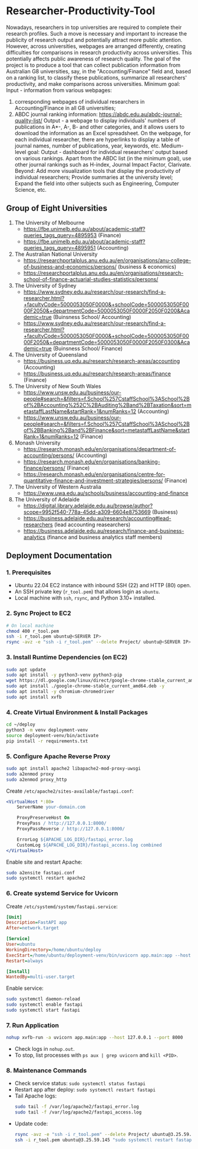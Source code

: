# Researcher-Productivity-Tool

Nowadays, researchers in top universities are required to complete their research profiles. Such a move is necessary and important to increase the publicity of research output and potentially attract more public attention. However, across universities, webpages are arranged differently, creating difficulties for comparisons in research productivity across universities. This potentially affects public awareness of research quality. The goal of the project is to produce a tool that can collect publication information from Australian G8 universities, say, in the "Accounting/Finance" field and, based on a ranking list, to classify these publications, summarize all researchers' productivity, and make comparisons across universities. Minimum goal: Input - information from various webpages: 

1) corresponding webpages of individual researchers in Accounting/Finance in all G8 universities; 
2) ABDC journal ranking information: https://abdc.edu.au/abdc-journal-quality-list/ Output - a webpage to display individuals' numbers of publications in A*-, A-, B- and other categories, and it allows users to download the information as an Excel spreadsheet. On the webpage, for each individual researcher, there are hyperlinks to display a table of journal names, number of publications, year, keywords, etc. Medium-level goal: Output - dashboard for individual researchers' output based on various rankings. Apart from the ABDC list (in the minimum goal), use other journal rankings such as H-index, Journal Impact Factor, Clarivate. Beyond: Add more visualization tools that display the productivity of individual researchers; Provide summaries at the university level; Expand the field into other subjects such as Engineering, Computer Science, etc.

## Group of Eight Universities

1. The University of Melbourne
    - https://fbe.unimelb.edu.au/about/academic-staff?queries_tags_query=4895953 (Finance)
    - https://fbe.unimelb.edu.au/about/academic-staff?queries_tags_query=4895951 (Accounting)
2. The Australian National University
    - https://researchportalplus.anu.edu.au/en/organisations/anu-college-of-business-and-economics/persons/ (business & economics)
    - https://researchportalplus.anu.edu.au/en/organisations/research-school-of-finance-actuarial-studies-statistics/persons/
4. The University of Sydney
    - https://www.sydney.edu.au/research/our-research/find-a-researcher.html?+facultyCode=5000053050F0000&+schoolCode=5000053050F0000F2050&+departmentCode=5000053050F0000F2050F0200&Academic=true (Buinsness School/ Accounting)
    - https://www.sydney.edu.au/research/our-research/find-a-researcher.html?+facultyCode=5000053050F0000&+schoolCode=5000053050F0000F2050&+departmentCode=5000053050F0000F2050F0300&Academic=true (Buinsness School/ Finance)
6. The University of Queensland
    - https://business.uq.edu.au/research/research-areas/accounting (Accounting)
    - https://business.uq.edu.au/research/research-areas/finance (Finance)
7. The University of New South Wales
    - https://www.unsw.edu.au/business/our-people#search=&filters=f.School%257CstaffSchool%3ASchool%2Bof%2BAccounting%252C%2BAuditing%2Band%2BTaxation&sort=metastaffLastName&startRank=1&numRanks=12 (Accounting)
    - https://www.unsw.edu.au/business/our-people#search=&filters=f.School%257CstaffSchool%3ASchool%2Bof%2BBanking%2Band%2BFinance&sort=metastaffLastName&startRank=1&numRanks=12 (Finance)
9. Monash University
    - https://research.monash.edu/en/organisations/department-of-accounting/persons/ (Accounting)
    - https://research.monash.edu/en/organisations/banking-finance/persons/ (Finance)
    - https://research.monash.edu/en/organisations/centre-for-quantitative-finance-and-investment-strategies/persons/ (Finance)
10. The University of Western Australia
    - https://www.uwa.edu.au/schools/business/accounting-and-finance
11. The University of Adelaide
    - https://digital.library.adelaide.edu.au/browse/author?scope=9952f540-778a-45dd-a309-6604e8753669 (Business)
    - https://business.adelaide.edu.au/research/accounting#lead-researchers (lead accounting reasearchers)
    - https://business.adelaide.edu.au/research/finance-and-business-analytics (finance and business analytics staff members)

## Deployment Documentation

### 1. Prerequisites
- Ubuntu 22.04 EC2 instance with inbound SSH (22) and HTTP (80) open.
- An SSH private key (`r_tool.pem`) that allows login as `ubuntu`.
- Local machine with `ssh`, `rsync`, and Python 3.10+ installed.

### 2. Sync Project to EC2
```bash
# On local machine
chmod 400 r_tool.pem
ssh -i r_tool.pem ubuntu@<SERVER IP>
rsync -avz -e "ssh -i r_tool.pem" --delete Project/ ubuntu@<SERVER IP>:~/deploy
```

### 3. Install Runtime Dependencies (on EC2)
```bash
sudo apt update
sudo apt install -y python3-venv python3-pip
wget https://dl.google.com/linux/direct/google-chrome-stable_current_amd64.deb
sudo apt install ./google-chrome-stable_current_amd64.deb -y
sudo apt install -y chromium-chromedriver
sudo apt install xvfb
```

### 4. Create Virtual Environment & Install Packages
```bash
cd ~/deploy
python3 -m venv deployment-venv
source deployment-venv/bin/activate
pip install -r requirements.txt
```

### 5. Configure Apache Reverse Proxy
```bash
sudo apt install apache2 libapache2-mod-proxy-uwsgi
sudo a2enmod proxy
sudo a2enmod proxy_http
```
Create `/etc/apache2/sites-available/fastapi.conf`:
```apache
<VirtualHost *:80>
    ServerName your-domain.com

    ProxyPreserveHost On
    ProxyPass / http://127.0.0.1:8000/
    ProxyPassReverse / http://127.0.0.1:8000/

    ErrorLog ${APACHE_LOG_DIR}/fastapi_error.log
    CustomLog ${APACHE_LOG_DIR}/fastapi_access.log combined
</VirtualHost>
```
Enable site and restart Apache:
```bash
sudo a2ensite fastapi.conf
sudo systemctl restart apache2
```

### 6. Create systemd Service for Uvicorn
Create `/etc/systemd/system/fastapi.service`:
```ini
[Unit]
Description=FastAPI app
After=network.target

[Service]
User=ubuntu
WorkingDirectory=/home/ubuntu/deploy
ExecStart=/home/ubuntu/deployment-venv/bin/uvicorn app.main:app --host 127.0.0.1 --port 8000
Restart=always

[Install]
WantedBy=multi-user.target
```
Enable service:
```bash
sudo systemctl daemon-reload
sudo systemctl enable fastapi
sudo systemctl start fastapi
```
### 7. Run Application
```bash
nohup xvfb-run -a uvicorn app.main:app --host 127.0.0.1 --port 8000
```
- Check logs in `nohup.out`.
- To stop, list processes with `ps aux | grep uvicorn` and `kill <PID>`.

### 8. Maintenance Commands
- Check service status: `sudo systemctl status fastapi`
- Restart app after deploy: `sudo systemctl restart fastapi`
- Tail Apache logs:
  ```bash
  sudo tail -f /var/log/apache2/fastapi_error.log
  sudo tail -f /var/log/apache2/fastapi_access.log
  ```
- Update code:
  ```bash
  rsync -avz -e "ssh -i r_tool.pem" --delete Project/ ubuntu@3.25.59.145:~/deploy
  ssh -i r_tool.pem ubuntu@3.25.59.145 "sudo systemctl restart fastapi"
  ```

